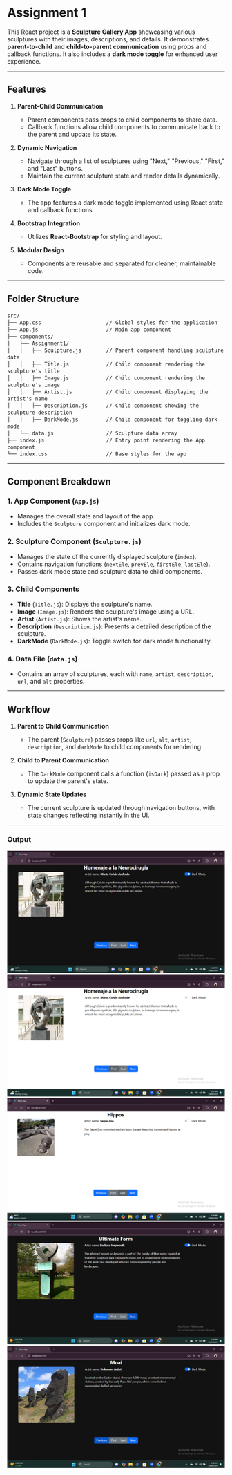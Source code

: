 # Assignment 1
This React project is a **Sculpture Gallery App** showcasing various sculptures with their images, descriptions, and details. It demonstrates **parent-to-child** and **child-to-parent communication** using props and callback functions. It also includes a **dark mode toggle** for enhanced user experience.

---

## Features

1. **Parent-Child Communication**
   - Parent components pass props to child components to share data.
   - Callback functions allow child components to communicate back to the parent and update its state.

2. **Dynamic Navigation**
   - Navigate through a list of sculptures using "Next," "Previous," "First," and "Last" buttons.
   - Maintain the current sculpture state and render details dynamically.

3. **Dark Mode Toggle**
   - The app features a dark mode toggle implemented using React state and callback functions.

4. **Bootstrap Integration**
   - Utilizes **React-Bootstrap** for styling and layout.

5. **Modular Design**
   - Components are reusable and separated for cleaner, maintainable code.

---

## Folder Structure

```
src/
├── App.css                     // Global styles for the application
├── App.js                      // Main app component
├── components/
│   ├── Assignment1/
│   │   ├── Sculpture.js        // Parent component handling sculpture data
│   │   ├── Title.js            // Child component rendering the sculpture's title
│   │   ├── Image.js            // Child component rendering the sculpture's image
│   │   ├── Artist.js           // Child component displaying the artist's name
│   │   ├── Description.js      // Child component showing the sculpture description
│   │   ├── DarkMode.js         // Child component for toggling dark mode
│   └── data.js                 // Sculpture data array
├── index.js                    // Entry point rendering the App component
└── index.css                   // Base styles for the app
```

---

## Component Breakdown

### 1. **App Component** (`App.js`)  
   - Manages the overall state and layout of the app.
   - Includes the `Sculpture` component and initializes dark mode.

### 2. **Sculpture Component** (`Sculpture.js`)  
   - Manages the state of the currently displayed sculpture (`index`).
   - Contains navigation functions (`nextEle`, `prevEle`, `firstEle`, `lastEle`).
   - Passes dark mode state and sculpture data to child components.

### 3. **Child Components**
   - **Title** (`Title.js`): Displays the sculpture's name.
   - **Image** (`Image.js`): Renders the sculpture's image using a URL.
   - **Artist** (`Artist.js`): Shows the artist's name.
   - **Description** (`Description.js`): Presents a detailed description of the sculpture.
   - **DarkMode** (`DarkMode.js`): Toggle switch for dark mode functionality.

### 4. **Data File** (`data.js`)  
   - Contains an array of sculptures, each with `name`, `artist`, `description`, `url`, and `alt` properties.

---

## Workflow

1. **Parent to Child Communication**
   - The parent (`Sculpture`) passes props like `url`, `alt`, `artist`, `description`, and `darkMode` to child components for rendering.

2. **Child to Parent Communication**
   - The `DarkMode` component calls a function (`isDark`) passed as a prop to update the parent's state.

3. **Dynamic State Updates**
   - The current sculpture is updated through navigation buttons, with state changes reflecting instantly in the UI.

---

### Output
![DarkMode](./DarkMode.png)
![FirstButton](./FirstButton.png)
![LastButton](./LastButton.png)
![NextButton](./NextButton.png)
![PreviousButton](./PreviousButton.png)